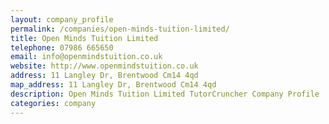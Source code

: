 ```yaml
---
layout: company_profile
permalink: /companies/open-minds-tuition-limited/
title: Open Minds Tuition Limited
telephone: 07986 665650
email: info@openmindstuition.co.uk
website: http://www.openmindstuition.co.uk
address: 11 Langley Dr, Brentwood Cm14 4qd
map_address: 11 Langley Dr, Brentwood Cm14 4qd
description: Open Minds Tuition Limited TutorCruncher Company Profile
categories: company
---
```


